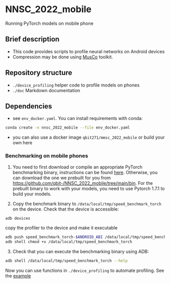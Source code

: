 # NNSC_2022_mobile
Running PyTorch models on mobile phone
## Brief description
  - This code provides scripts to profile neural networks on Android devices
  - Compression may be done using [MusCo](https://github.com/juliagusak/musco-pytorch) toolkit.

## Repository structure
  - `./device_profiling` helper code to profile models on phones
  - `./doc` Markdown documentation
  
## Dependencies
- see `env_docker.yaml`. You can install requirements with conda: 
```sh 
conda create -n nnsc_2022_mobile --file env_docker.yaml
```
- you can also use a docker image `qbit271/mmsc_2022_mobile` or build your own here


### Benchmarking on mobile phones
1. You need to first download or compile an appropriate PyTorch benchmarking binary, instructions can be found [here](https://github.com/qbit-/NNSC_2022_mobile/tree/main/doc/building_arm_benchmark.md). Otherwise, you can download the one we prebuilt for you from <https://github.com/qbit-/NNSC_2022_mobile/tree/main/bin>. For the prebuilt binary to work with your models, you need to use Pytorch 1.7.1 to build your models.

2. Copy the benchmark binary to `/data/local/tmp/speed_benchmark_torch` on the device. Check that the device is accessible:
```sh
adb devices
```
copy the profiler to the device and make it executable
```sh
adb push speed_benchmark_torch-$ANDROID_ABI /data/local/tmp/speed_benchmark_torch
adb shell chmod +x /data/local/tmp/speed_benchmark_torch
```
3. Check that you can execute the benchmarking binary
using ADB:
```sh
adb shell /data/local/tmp/speed_benchmark_torch --help
```
Now you can use functions in `./device_profiling` to automate profiling.
See the [example](https://github.com/qbit-/NNSC_2022_mobile/tree/main/example.ipynb)

	
